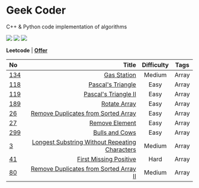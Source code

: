 # Geek Coder

C++ & Python code implementation of algorithms

![](https://img.shields.io/badge/language-C%2B%2B-green) ![](https://img.shields.io/badge/language-Python-red) ![](https://img.shields.io/badge/thinking-cool-yellow)

**Leetcode** | **[Offer](https://github.com/gmlyytt-YANG/algorithm/blob/master/miscellaneous/offer.md)**



| No | Title | Difficulty | Tags | 
| :------| ------: | :------: |:------: |
| [134](https://leetcode.com/problems/gas-station/description/) | [Gas Station](https://github.com/gmlyytt-YANG/algorithm/blob/master/tutorial/leetcode_134.%20Gas%20Station.md) | Medium |Array|
| [118](https://leetcode.com/problems/pascals-triangle/description/) | [Pascal's Triangle](https://github.com/gmlyytt-YANG/algorithm/blob/master/tutorial/leetcode_118.%20Pascal's%20Triangle.md) | Easy | Array|
| [119](https://leetcode.com/problems/pascals-triangle-ii/description/) | [Pascal's Triangle II](https://github.com/gmlyytt-YANG/algorithm/blob/master/tutorial/leetcode_119.%20Pascal's%20Triangle%20II.md) | Easy | Array |
| [189](https://leetcode.com/problems/rotate-array/description/)| [Rotate Array](https://github.com/gmlyytt-YANG/algorithm/blob/master/tutorial/leetcode_189.%20Rotate%20Array.md) | Easy | Array|
| [26](https://leetcode.com/problems/remove-duplicates-from-sorted-array/description/)| [Remove Duplicates from Sorted Array](https://github.com/gmlyytt-YANG/algorithm/blob/master/tutorial/leetcode_26.%20Remove%20Duplicates%20from%20Sorted%20Array.md) | Easy | Array|
| [27](https://leetcode.com/problems/remove-element/)| [Remove Element](https://github.com/gmlyytt-YANG/algorithm/blob/master/tutorial/leetcode_27.%20Remove%20Element.md) | Easy | Array|
| [299](https://leetcode.com/problems/bulls-and-cows/)| [Bulls and Cows](https://github.com/gmlyytt-YANG/algorithm/blob/master/tutorial/leetcode_299.%20Bulls%20and%20Cows.md) | Easy | Array|
| [3](https://leetcode.com/problems/longest-substring-without-repeating-characters/)| [Longest Substring Without Repeating Characters](https://github.com/gmlyytt-YANG/algorithm/blob/master/tutorial/leetcode_3.%20Longest%20Substring%20Without%20Repeating%20Characters.md) | Medium | Array|
| [41](https://leetcode.com/problems/first-missing-positive/description/)| [First Missing Positive](https://github.com/gmlyytt-YANG/algorithm/blob/master/tutorial/leetcode_41.%20First%20Missing%20Positive.md) | Hard | Array|
| [80](https://leetcode.com/problems/remove-duplicates-from-sorted-array-ii/description/)| [Remove Duplicates from Sorted Array II](https://github.com/gmlyytt-YANG/algorithm/blob/master/tutorial/leetcode_80.%20Remove%20Duplicates%20from%20Sorted%20Array%20II.md) | Medium | Array|
